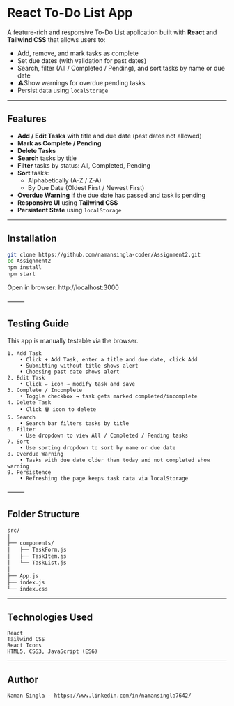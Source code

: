 # React To-Do List App

A feature-rich and responsive To-Do List application built with **React** and **Tailwind CSS** that allows users to:

- Add, remove, and mark tasks as complete
- Set due dates (with validation for past dates)
- Search, filter (All / Completed / Pending), and sort tasks by name or due date
- ⚠Show warnings for overdue pending tasks
- Persist data using `localStorage`

---

## Features

- **Add / Edit Tasks** with title and due date (past dates not allowed)
- **Mark as Complete / Pending**
- **Delete Tasks**
- **Search** tasks by title
- **Filter** tasks by status: All, Completed, Pending
- **Sort** tasks:
  - Alphabetically (A-Z / Z-A)
  - By Due Date (Oldest First / Newest First)
- **Overdue Warning** if the due date has passed and task is pending
- **Responsive UI** using **Tailwind CSS**
- **Persistent State** using `localStorage`

---

## Installation

```bash
git clone https://github.com/namansingla-coder/Assignment2.git
cd Assignment2
npm install
npm start
```

Open in browser: http://localhost:3000

⸻

## Testing Guide

This app is manually testable via the browser.

    1. Add Task
    	• Click + Add Task, enter a title and due date, click Add
    	• Submitting without title shows alert
    	• Choosing past date shows alert
    2. Edit Task
    	• Click ✏️ icon → modify task and save
    3. Complete / Incomplete
    	• Toggle checkbox → task gets marked completed/incomplete
    4. Delete Task
    	• Click 🗑️ icon to delete
    5. Search
    	• Search bar filters tasks by title
    6. Filter
    	• Use dropdown to view All / Completed / Pending tasks
    7. Sort
    	• Use sorting dropdown to sort by name or due date
    8. Overdue Warning
    	• Tasks with due date older than today and not completed show warning
    9. Persistence
    	• Refreshing the page keeps task data via localStorage

⸻

## Folder Structure
```bash
src/
│
├── components/
│   ├── TaskForm.js
│   ├── TaskItem.js
│   └── TaskList.js
│
├── App.js
├── index.js
└── index.css
```
---
## Technologies Used
	React
	Tailwind CSS
	React Icons
	HTML5, CSS3, JavaScript (ES6)
---
## Author
	Naman Singla - https://www.linkedin.com/in/namansingla7642/


